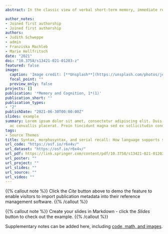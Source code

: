 ```yaml
---
abstract: In the classic view of verbal short-term memory, immediate recall is achieved by maintaining phonological    representations, while the influence of other linguistic information is negligible. According to language-based accounts, short-term retention of verbal material is inherently bound to language production and comprehension, thus also influenced by semantic or syntactic factors. In line with this, serial recall is better when lists are presented in a canonical word order for English rather than in a noncanonical order (e.g., when adjectives precede nouns rather than vice versa; Perham et al., 2009, Quarterly Journal of Experimental Psychology, 62[7], 1285–1293). However, in many languages, grammaticality is not exclusively determined by word order. In German, an adjective–noun sequence is grammatical only if the adjective is inflected in congruence with the noun’s person, number, and grammatical gender. Therefore, we investigated whether similar effects of syntactic word order occur in German. In two modified replications of Perham et al.’s study, we presented lists of three pairs of adjectives and nouns, presented in adjective–noun or in noun–adjective order. In addition, we manipulated morphosyntactic congruence between nouns and adjectives within pairs (Exp. 1: congruently inflected vs. uninflected adjectives; Exp. 2: congruently inflected vs. incongruently inflected adjectives). Both experiments show an interaction: Word order affected recall performance only when adjectives were inflected in congruence with the corresponding noun. These findings are in line with language-based models and indicate that, in a language that determines grammaticality in an interplay of syntactic and morphosyntactic factors, word order alone is not sufficient to improve verbal short-term memory.

author_notes:
- Joined first authorship
- Joined first authorship
authors:
- Judith Schweppe
- admin
- Franziska Machleb
- Marie Hellfritsch
date: "2021"
doi: "10.3758/s13421-021-01203-z"
featured: false
image:
  caption: 'Image credit: [**Unsplash**](https://unsplash.com/photos/jdD8gXaTZsc)'
  focal_point: ""
  preview_only: false
projects: []
publication: '*Memory and Cognition, 1*(1)'
publication_short: ""
publication_types:
- "2"
publishDate: "2021-06-30T00:00:00Z"
slides: example
summary: Lorem ipsum dolor sit amet, consectetur adipiscing elit. Duis posuere tellus
  ac convallis placerat. Proin tincidunt magna sed ex sollicitudin condimentum.
tags:
- Source Themes
title: Syntax, morphosyntax, and serial recall: How language supports short-term memory
url_code: "https://osf.io/r6x4v/"
url_dataset: "https://osf.io/r6x4v/"
url_pdf: https://link.springer.com/content/pdf/10.3758/s13421-021-01203-z.pdf
url_poster: ""
url_project: ""
url_slides: ""
url_source: ""
url_video: ""
---
```


{{% callout note %}}
Click the *Cite* button above to demo the feature to enable visitors to import publication metadata into their reference management software.
{{% /callout %}}

{{% callout note %}}
Create your slides in Markdown - click the *Slides* button to check out the example.
{{% /callout %}}

Supplementary notes can be added here, including [code, math, and images](https://wowchemy.com/docs/writing-markdown-latex/).
